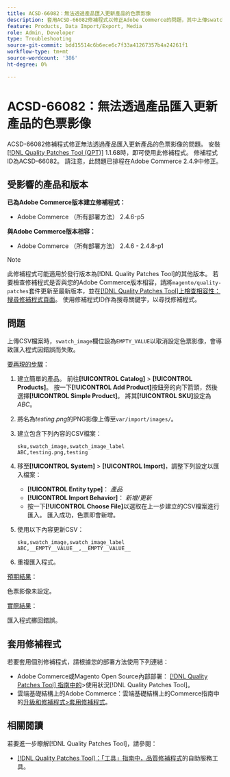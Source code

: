 ```yaml
---
title: ACSD-66082：無法透過產品匯入更新產品的色票影像
description: 套用ACSD-66082修補程式以修正Adobe Commerce的問題，其中上傳swatch_image欄位設為EMPTY_VALUE的CSV檔案以取消設定色票影像會導致匯入程式失敗並出現錯誤。
feature: Products, Data Import/Export, Media
role: Admin, Developer
type: Troubleshooting
source-git-commit: bdd15514c6b6ece6c7f33a41267357b4a24261f1
workflow-type: tm+mt
source-wordcount: '386'
ht-degree: 0%

---
```



# ACSD-66082：無法透過產品匯入更新產品的色票影像

ACSD-66082修補程式修正無法透過產品匯入更新產品的色票影像的問題。 安裝[[!DNL Quality Patches Tool (QPT)]](/help/tools/quality-patches-tool/quality-patches-tool-to-self-serve-quality-patches.md) 1.1.68時，即可使用此修補程式。 修補程式ID為ACSD-66082。 請注意，此問題已排程在Adobe Commerce 2.4.9中修正。

## 受影響的產品和版本

**已為Adobe Commerce版本建立修補程式：**

* Adobe Commerce （所有部署方法） 2.4.6-p5

**與Adobe Commerce版本相容：**

* Adobe Commerce （所有部署方法） 2.4.6 - 2.4.8-p1

>[!NOTE]
>
>此修補程式可能適用於發行版本為[!DNL Quality Patches Tool]的其他版本。 若要檢查修補程式是否與您的Adobe Commerce版本相容，請將`magento/quality-patches`套件更新至最新版本，並在[[!DNL Quality Patches Tool]上檢查相容性：搜尋修補程式頁面](https://experienceleague.adobe.com/tools/commerce-quality-patches/index.html?lang=zh-Hant)。 使用修補程式ID作為搜尋關鍵字，以尋找修補程式。

## 問題

上傳CSV檔案時，`swatch_image`欄位設為`EMPTY_VALUE`以取消設定色票影像，會導致匯入程式因錯誤而失敗。

<u>要再現的步驟</u>：

1. 建立簡單的產品。 前往&#x200B;**[!UICONTROL Catalog]** > **[!UICONTROL Products]**。 按一下&#x200B;**[!UICONTROL Add Product]**&#x200B;按鈕旁的向下箭頭，然後選擇&#x200B;**[!UICONTROL Simple Product]**。 將其&#x200B;**[!UICONTROL SKU]**&#x200B;設定為&#x200B;*ABC*。
1. 將名為&#x200B;*testing.png*&#x200B;的PNG影像上傳至`var/import/images/`。
1. 建立包含下列內容的CSV檔案：

   ```
   sku,swatch_image,swatch_image_label
   ABC,testing.png,testing
   ```

1. 移至&#x200B;**[!UICONTROL System]** > **[!UICONTROL Import]**，調整下列設定以匯入檔案：
   * **[!UICONTROL Entity type]**： *產品*
   * **[!UICONTROL Import Behavior]**： *新增/更新*
   * 按一下&#x200B;**[!UICONTROL Choose File]**&#x200B;以選取在上一步建立的CSV檔案進行匯入。 匯入成功，色票即會新增。
1. 使用以下內容更新CSV：

   ```
   sku,swatch_image,swatch_image_label
   ABC,__EMPTY__VALUE__,__EMPTY__VALUE__
   ```

1. 重複匯入程式。

<u>預期結果</u>：

色票影像未設定。

<u>實際結果</u>：

匯入程式擲回錯誤。

## 套用修補程式

若要套用個別修補程式，請根據您的部署方法使用下列連結：

* Adobe Commerce或Magento Open Source內部部署： [[!DNL Quality Patches Tool] 指南中的](/help/tools/quality-patches-tool/usage.md)>使用狀況[!DNL Quality Patches Tool]。
* 雲端基礎結構上的Adobe Commerce：雲端基礎結構上的Commerce指南中的[升級和修補程式>套用修補程式](https://experienceleague.adobe.com/docs/commerce-cloud-service/user-guide/develop/upgrade/apply-patches.html?lang=zh-Hant)。

## 相關閱讀

若要進一步瞭解[!DNL Quality Patches Tool]，請參閱：

* [[!DNL Quality Patches Tool]：「工具」指南中，品質修補程式](/help/tools/quality-patches-tool/quality-patches-tool-to-self-serve-quality-patches.md)的自助服務工具。
